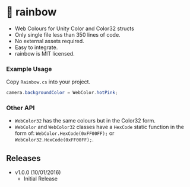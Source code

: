 :rainbow: rainbow
=======

- Web Colours for Unity Color and Color32 structs
- Only single file less than 350 lines of code.
- No external assets required.
- Easy to integrate.
- rainbow is MIT licensed.

### Example Usage

Copy `Rainbow.cs` into your project.

```c#
camera.backgroundColor = WebColor.hotPink;
```

### Other API
- `WebColor32` has the same colours but in the Color32 form.
- `WebColor` and `WebColor32` classes have a `HexCode` static function in the form of: `WebColor.HexCode(0xFF00FF);` or `WebColor32.HexCode(0xFF00FF);`.

## Releases
- v1.0.0 (10/01/2016)
  - Initial Release